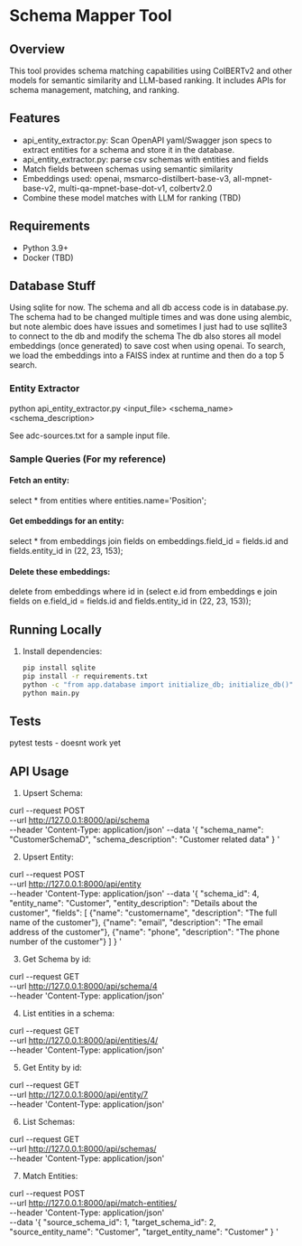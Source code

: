 # Schema Mapper Tool

## Overview
This tool provides schema matching capabilities using ColBERTv2 and other models for semantic similarity and LLM-based ranking. It includes APIs for schema management, matching, and ranking.

## Features
- api_entity_extractor.py: Scan OpenAPI yaml/Swagger json specs to extract entities for a schema and store it in the database.
- api_entity_extractor.py: parse csv schemas with entities and fields
- Match fields between schemas using semantic similarity
- Embeddings used: openai, msmarco-distilbert-base-v3, all-mpnet-base-v2, multi-qa-mpnet-base-dot-v1, colbertv2.0
- Combine these model matches with LLM for ranking (TBD)

## Requirements
- Python 3.9+
- Docker (TBD)

## Database Stuff
Using sqlite for now. The schema and all db access code is in database.py. The schema had to be changed multiple times and was done using alembic, but note alembic does have issues and sometimes I just had to use sqllite3 to connect to the db and modify the schema
The db also stores all model embeddings (once generated) to save cost when using openai. To search, we load the embeddings into a FAISS index at runtime and then do a top 5 search.  

### Entity Extractor
python api_entity_extractor.py <input_file> <schema_name> <schema_description>

See adc-sources.txt for a sample input file.

### Sample Queries (For my reference)
#### Fetch an entity:
select * from entities where entities.name='Position';

#### Get embeddings for an entity: 
select * from embeddings join fields on embeddings.field_id = fields.id and fields.entity_id in (22, 23, 153);
#### Delete these embeddings: 
delete from embeddings where id in (select e.id from embeddings e join fields on e.field_id = fields.id and fields.entity_id in (22, 23, 153));

## Running Locally
1. Install dependencies:
   ```bash
   pip install sqlite
   pip install -r requirements.txt
   python -c "from app.database import initialize_db; initialize_db()"
   python main.py
   
## Tests

pytest tests - doesnt work yet

## API Usage

1. Upsert Schema:

curl --request POST \
  --url http://127.0.0.1:8000/api/schema \
  --header 'Content-Type: application/json'
  --data '{
  "schema_name": "CustomerSchemaD",
  "schema_description": "Customer related data"
}
'

2. Upsert Entity:

curl --request POST \
  --url http://127.0.0.1:8000/api/entity \
  --header 'Content-Type: application/json'
  --data '{
  "schema_id": 4,
  "entity_name": "Customer",
	"entity_description": "Details about the customer",
	"fields": [
		{"name": "customername", "description": "The full name of the customer"},
		{"name": "email", "description": "The email address of the customer"},
		{"name": "phone", "description": "The phone number of the customer"}
	]
}
'

3. Get Schema by id:

curl --request GET \
  --url http://127.0.0.1:8000/api/schema/4 \
  --header 'Content-Type: application/json'

4. List entities in a schema:

curl --request GET \
  --url http://127.0.0.1:8000/api/entities/4/ \
  --header 'Content-Type: application/json'

5. Get Entity by id:

curl --request GET \
  --url http://127.0.0.1:8000/api/entity/7 \
  --header 'Content-Type: application/json'

6. List Schemas:

curl --request GET \
  --url http://127.0.0.1:8000/api/schemas/ \
  --header 'Content-Type: application/json' 

7. Match Entities:

curl --request POST \
  --url http://127.0.0.1:8000/api/match-entities/ \
  --header 'Content-Type: application/json' \
  --data '{
    "source_schema_id": 1,
    "target_schema_id": 2,
    "source_entity_name": "Customer",
	  "target_entity_name": "Customer"
}
'
